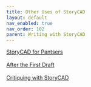 ```yaml
---
title: Other Uses of StoryCAD
layout: default
nav_enabled: true
nav_order: 102
parent: Writing with StoryCAD
---
```


[StoryCAD for Pantsers](StoryCAD_for_Pantsers.html) <br/><br/>
[After the First Draft](After_the_First_Draft.html) <br/><br/>
[Critiquing with StoryCAD](Critiquing_with_StoryCAD.html) <br/><br/>
